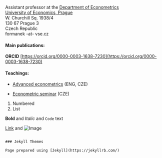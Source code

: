 <title>Tomáš Formánek </title>  

Assistant professor at the [Department of Econometrics](https://ekonometrie.vse.cz/english/about/department/members/)  
[University of Economics, Prague](https://www.vse.cz/english/)  
W. Churchill Sq. 1938/4  
130 67 Prague 3  
Czech Republic  
formanek -at- vse.cz  

#### Main publications:  
**ORCID** [https://orcid.org/0000-0003-1638-7230](https://orcid.org/0000-0003-1638-7230)  


#### Teachings:  

* [Advanced econometrics](https://sites.google.com/site/econometricsvse/advanced-econometrics)  (ENG, CZE)

* [Econometric seminar](https://sites.google.com/site/econometricseminar/home)  (CZE)

1. Numbered
2. List

**Bold** and _Italic_ and `Code` text

[Link](url) and ![Image](src)
```

### Jekyll Themes

Page prepared using [Jekyll](https://jekyllrb.com/)
